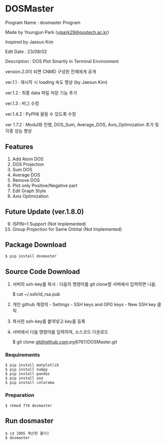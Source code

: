 # DOSMaster
Program Name : dosmaster Program

Made by Youngjun Park (yjpark29@postech.ac.kr)

Inspired by Jaesun Kim

Edit Date : 23/08/02

Description : DOS Plot Smartly in Terminal Environment


version.2.0이 되면 CNMD 구성원 전체에게 공개


ver.1.1 : 재시작 시 loading 속도 향상 (by Jaesun Kim)

ver.1.2 : 최종 data 파일 저장 기능 추가

ver.1.3 : 버그 수정

ver.1.4.2 : PyPI에 올릴 수 있도록 수정

ver 1.7.2 : Modul화 진행, DOS_Sum, Average_DOS, Axis_Optimization 추가 및 각종 성능 향상


## Features
1) Add Atom DOS
2) DOS Projection
3) Sum DOS
4) Average DOS
5) Remove DOS
6) Plot only Positive/Negative part
7) Edit Graph Style
8) Axis Optimization


## Future Update (ver.1.8.0)
9) ISPIN=1 Support (Not Implemented)
10) Group Projection for Same Orbital (Not Implemented)


## Package Download

    $ pip install dosmaster


## Source Code Download

   1) 서버의 ssh-key를 복사 : 다음의 명령어를 git clone할 서버에서 입력하면 나옴.


         $ cat ~/.ssh/id_rsa.pub
   3) 개인 github 계정의 - Settings - SSH keys and GPG keys - New SSH key 클릭
   4) 복사한 ssh-key를 붙여넣고 key를 등록
   5) 서버에서 다음 명령어를 입력하여, 소스코드 다운로드

         $ git clone git@github.com:pyj6767/DOSMaster.git

### Requirements

    $ pip install matplotlib
    $ pip install numpy
    $ pip install pandas
    $ pip install ase
    $ pip install colorama


### Preparation

    $ chmod 774 dosmaster

## Run dosmaster

    $ cd [DOS 계산한 폴더]
    $ dosmaster
